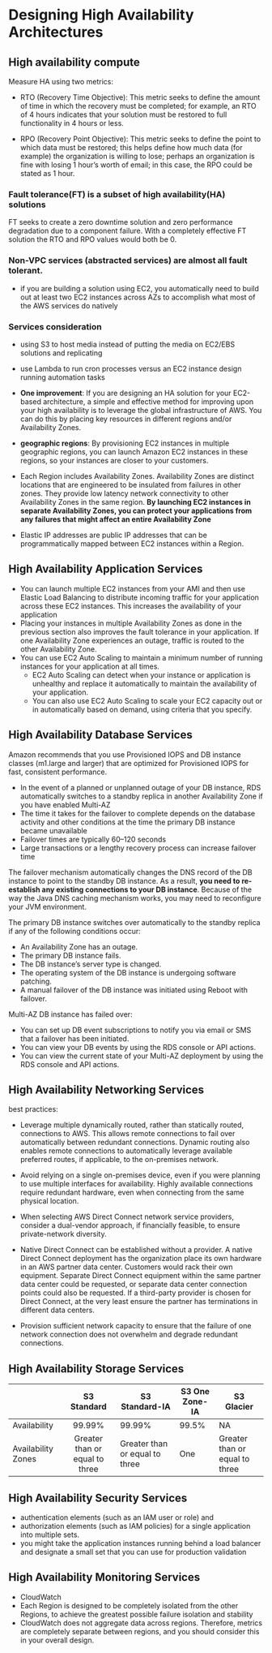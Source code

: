 # Designing High Availability Architectures

## High availability compute

Measure HA using two metrics:

- RTO (Recovery Time Objective): This metric seeks to define the amount of time in which the recovery must be completed; for example, an RTO of 4 hours indicates that your solution must be restored to full functionality in 4 hours or less.

- RPO (Recovery Point Objective): This metric seeks to define the point to which data must be restored; this helps define how much data (for example) the organization is willing to lose; perhaps an organization is fine with losing 1 hour’s worth of email; in this case, the RPO could be stated as 1 hour.

### Fault tolerance(FT) is a subset of high availability(HA) solutions

FT seeks to create a zero downtime solution and zero performance degradation due to a component failure. With a completely effective FT solution the RTO and RPO values would both be 0.

### Non-VPC services (abstracted services) are almost all fault tolerant.

- if you are building a solution using EC2, you automatically need to build out at least two EC2 instances across AZs to accomplish what most of the AWS services do natively

### Services consideration

- using S3 to host media instead of putting the media on EC2/EBS solutions and replicating
- use Lambda to run cron processes versus an EC2 instance design running automation tasks

- **One improvement**: If you are designing an HA solution for your EC2-based architecture, a simple and effective method for improving upon your high availability is to leverage the global infrastructure of AWS. You can do this by placing key resources in different regions and/or Availability Zones.

- **geographic regions**: By provisioning EC2 instances in multiple geographic regions, you can launch Amazon EC2 instances in these regions, so your instances are closer to your customers.

- Each Region includes Availability Zones. Availability Zones are distinct locations that are engineered to be insulated from failures in other zones. They provide low latency network connectivity to other Availability Zones in the same region. **By launching EC2 instances in separate Availability Zones, you can protect your applications from any failures that might affect an entire Availability Zone**

- Elastic IP addresses are public IP addresses that can be programmatically mapped between EC2 instances within a Region.

## High Availability Application Services

- You can launch multiple EC2 instances from your AMI and then use Elastic Load Balancing to distribute incoming traffic for your application across these EC2 instances. This increases the availability of your application
- Placing your instances in multiple Availability Zones as done in the previous section also improves the fault tolerance in your application. If one Availability Zone experiences an outage, traffic is routed to the other Availability Zone.
- You can use EC2 Auto Scaling to maintain a minimum number of running instances for your application at all times.
  - EC2 Auto Scaling can detect when your instance or application is unhealthy and replace it automatically to maintain the availability of your application.
  - You can also use EC2 Auto Scaling to scale your EC2 capacity out or in automatically based on demand, using criteria that you specify.

## High Availability Database Services

Amazon recommends that you use Provisioned IOPS and DB instance classes (m1.large and larger) that are optimized for Provisioned IOPS for fast, consistent performance.

- In the event of a planned or unplanned outage of your DB instance, RDS automatically switches to a standby replica in another Availability Zone if you have enabled Multi-AZ
- The time it takes for the failover to complete depends on the database activity and other conditions at the time the primary DB instance became unavailable
- Failover times are typically 60–120 seconds
- Large transactions or a lengthy recovery process can increase failover time

The failover mechanism automatically changes the DNS record of the DB instance to point to the standby DB instance. As a result, **you need to re-establish any existing connections to your DB instance**. Because of the way the Java DNS caching mechanism works, you may need to reconfigure your JVM environment.

The primary DB instance switches over automatically to the standby replica if any of the following conditions occur:

- An Availability Zone has an outage.
- The primary DB instance fails.
- The DB instance’s server type is changed.
- The operating system of the DB instance is undergoing software patching.
- A manual failover of the DB instance was initiated using Reboot with failover.

Multi-AZ DB instance has failed over:

- You can set up DB event subscriptions to notify you via email or SMS that a failover has been initiated.
- You can view your DB events by using the RDS console or API actions.
- You can view the current state of your Multi-AZ deployment by using the RDS console and API actions.

## High Availability Networking Services

best practices:

- Leverage multiple dynamically routed, rather than statically routed, connections to AWS. This allows remote connections to fail over automatically between redundant connections. Dynamic routing also enables remote connections to automatically leverage available preferred routes, if applicable, to the on-premises network.

- Avoid relying on a single on-premises device, even if you were planning to use multiple interfaces for availability. Highly available connections require redundant hardware, even when connecting from the same physical location.

- When selecting AWS Direct Connect network service providers, consider a dual-vendor approach, if financially feasible, to ensure private-network diversity.

- Native Direct Connect can be established without a provider. A native Direct Connect deployment has the organization place its own hardware in an AWS partner data center. Customers would rack their own equipment. Separate Direct Connect equipment within the same partner data center could be requested, or separate data center connection points could also be requested. If a third-party provider is chosen for Direct Connect, at the very least ensure the partner has terminations in different data centers.

- Provision sufficient network capacity to ensure that the failure of one network connection does not overwhelm and degrade redundant connections.

## High Availability Storage Services

|                    |          S3 Standard           | S3 Standard-IA                 | S3 One Zone-IA | S3 Glacier                     |
| ------------------ | :----------------------------: | ------------------------------ | -------------- | ------------------------------ |
| Availability       |             99.99%             | 99.99%                         | 99.5%          | NA                             |
| Availability Zones | Greater than or equal to three | Greater than or equal to three | One            | Greater than or equal to three |

## High Availability Security Services

- authentication elements (such as an IAM user or role) and
- authorization elements (such as IAM policies) for a single application into multiple sets.
- you might take the application instances running behind a load balancer and designate a small set that you can use for production validation

## High Availability Monitoring Services

- CloudWatch
- Each Region is designed to be completely isolated from the other Regions, to achieve the greatest possible failure isolation and stability
- CloudWatch does not aggregate data across regions. Therefore, metrics are completely separate between regions, and you should consider this in your overall design.
